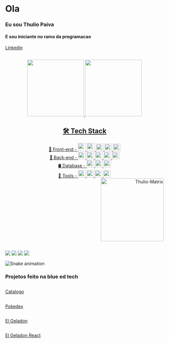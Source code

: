 <h1 >Ola</h1>
<h3>Eu sou Thulio Paiva</h3>
<h4>E sou iniciante no ramo da programacao</h4>

  <a href="https://www.linkedin.com/in/dekao-fps-b8a03920b/">Linkedin</a>
##
<div align="center">
  <a href="https://github.com/rafaballerini">
  <img height="180em" src="https://github-readme-stats.vercel.app/api?username=thuliopv360&show_icons=true&theme=dark&include_all_commits=true&count_private=true"/>
  <img height="180em" src="https://github-readme-stats.vercel.app/api/top-langs/?username=thuliopv360&layout=compact&langs_count=7&theme=dark"/>
</div>
  <h2 align="center"> 🛠 Tech Stack</h2>

  <div align="center">
 🎨 Front-end - <img src="https://cdn.jsdelivr.net/gh/devicons/devicon/icons/html5/html5-original-wordmark.svg" height="25px" />
    <img src="https://cdn.jsdelivr.net/gh/devicons/devicon/icons/css3/css3-original-wordmark.svg" height="25px" /> 
    <img src="https://cdn.jsdelivr.net/gh/devicons/devicon/icons/javascript/javascript-original.svg" height="23px" /> 
    <img src="https://cdn.jsdelivr.net/gh/devicons/devicon/icons/typescript/typescript-original.svg" height="23px" />
    <img src="https://cdn.jsdelivr.net/gh/devicons/devicon/icons/react/react-original.svg" height="23px" /> 
  </div>
  <div align="center">
 🧰 Back-end - <img src="https://cdn.jsdelivr.net/gh/devicons/devicon/icons/nodejs/nodejs-original.svg" height="23px" /> 
    <img src="https://cdn.jsdelivr.net/gh/devicons/devicon/icons/express/express-original.svg" height="23px"/>
    <img src="https://cdn.jsdelivr.net/gh/devicons/devicon/icons/typescript/typescript-original.svg" height="23px" />
    <img src="https://cdn.jsdelivr.net/gh/devicons/devicon/icons/python/python-original.svg" height="23px" />
    <img src="https://cdn.jsdelivr.net/gh/devicons/devicon/icons/nestjs/nestjs-plain.svg" height="23px" />
  </div>
  <div align="center">
 🛢 Database - <img src="https://cdn.jsdelivr.net/gh/devicons/devicon/icons/postgresql/postgresql-original.svg" height="23px" /> 
    <img src="https://cdn.jsdelivr.net/gh/devicons/devicon/icons/mongodb/mongodb-original.svg" height="23px" />  
    <img src="https://devicons.railway.app/i/prisma-dark.svg" height="23px" /> 
  </div>
  <div align="center">
 🔧 Tools - <img src="https://cdn.jsdelivr.net/gh/devicons/devicon/icons/vscode/vscode-original.svg" height="23px" />
  <img src="https://cdn.jsdelivr.net/gh/devicons/devicon/icons/git/git-original.svg" height="23px" /> 
  <img src="https://avatars.githubusercontent.com/u/36424661?s=200&v=4" height="23px" />
  <img src="https://cdn.jsdelivr.net/gh/devicons/devicon/icons/github/github-original.svg" height="23px" />        
 </div>
  
<div align="right">
  <img  alt="Thulio-Matrix" height="200" width="200" src="https://c.tenor.com/IvyuPtEfzhoAAAAC/matrix.gif">
</div>
  
  ##
  
<div> 
  <a href="https://www.youtube.com/channel/UCjXqck_2bqjS4zds308PBxA" target="_blank"><img src="https://img.shields.io/badge/YouTube-FF0000?style=for-the-badge&logo=youtube&logoColor=white" target="_blank"></a>
  <a href="https://www.instagram.com/thulio_paiva/" target="_blank"><img src="https://img.shields.io/badge/-Instagram-%23E4405F?style=for-the-badge&logo=instagram&logoColor=white" target="_blank"></a>
  <a href = "mailto:thuliopv360@gmail.com"><img src="https://img.shields.io/badge/-Gmail-%23333?style=for-the-badge&logo=gmail&logoColor=white" target="_blank"></a>
  <a href="https://www.linkedin.com/in/dekao-fps-b8a03920b/" target="_blank"><img src="https://img.shields.io/badge/-LinkedIn-%230077B5?style=for-the-badge&logo=linkedin&logoColor=white" target="_blank"></a> 
 
  ![Snake animation](https://github.com/thuliopv360/thuliopv360/blob/output/github-contribution-grid-snake.svg)
 
</div>

<div>
  <h3>Projetos feito na blue ed tech</h3>
  
  ## 
  
  <a href="https://catalogo-projeto03blueedtech.onrender.com/" target="_blank" align="left">Catalogo</a>
  
  ##
  
  <a href="https://projetopokedex-blue.onrender.com/" target="_blank" align="right">Pokedex</a>
  
  ##
  
  <a href="https://elgeladonvanila.netlify.app/" target="_blank" align="right">El Geladon</a>
  
  ##
  
  <a href="https://aplicacao-react-el-geladon-cd941nctz-thuliopv360.vercel.app" target="_blank" align="right">El Geladon React</a>
</div>
